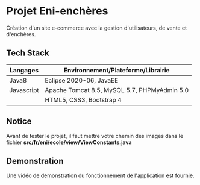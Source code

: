 # Projet Eni-enchères

Création d'un site e-commerce avec la gestion d'utilisateurs, de vente et d'enchères.

## Tech Stack
| Langages    |      Environnement/Plateforme/Librairie     |
|-------------|---------------------------------------------|
|   Java8     |        Eclipse 2020-06, JavaEE              |
| Javascript  | Apache Tomcat 8.5, MySQL 5.7, PHPMyAdmin 5.0|
|             |     HTML5, CSS3, Bootstrap 4                |


## Notice
Avant de tester le projet, il faut mettre votre chemin des images dans le fichier **src/fr/eni/ecole/view/ViewConstants.java**


## Demonstration
Une vidéo de demonstration du fonctionnement de l'application est fournie.
